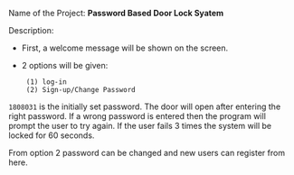 Name of the Project: **Password Based Door Lock Syatem**

Description:
 - First, a welcome message will be shown on the screen.
 - 2 options will be given:

        (1) log-in
        (2) Sign-up/Change Password

`1808031` is the initially set password. The door will open after entering the right password. If a wrong password is entered then the program will prompt the user to try again. If the user fails 3 times the system will be locked for 60 seconds.

From option 2 password can be changed and new users can register from here.